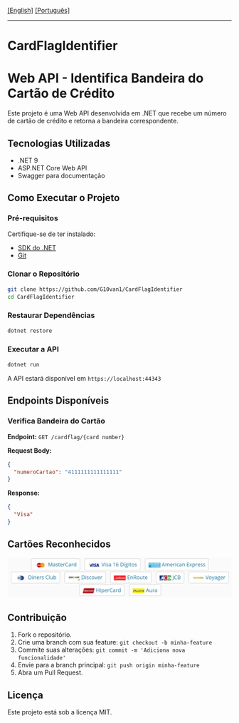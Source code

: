 
[\[English\]](../README.md) [\[Português\]](#CardFlagIdentifier)
_______________________________________________________________________________________________________________________________________
# CardFlagIdentifier
# Web API - Identifica Bandeira do Cartão de Crédito

Este projeto é uma Web API desenvolvida em .NET que recebe um número de cartão de crédito e retorna a bandeira correspondente.

## Tecnologias Utilizadas

- .NET 9 
- ASP.NET Core Web API
- Swagger para documentação

## Como Executar o Projeto

### Pré-requisitos

Certifique-se de ter instalado:

- [SDK do .NET](https://dotnet.microsoft.com/download)
- [Git](https://git-scm.com/)

### Clonar o Repositório

```sh
git clone https://github.com/G10van1/CardFlagIdentifier
cd CardFlagIdentifier
```

### Restaurar Dependências

```sh
dotnet restore
```

### Executar a API

```sh
dotnet run
```

A API estará disponível em `https://localhost:44343`

## Endpoints Disponíveis

### Verifica Bandeira do Cartão

**Endpoint:** `GET /cardflag/{card number}`

**Request Body:**

```json
{
  "numeroCartao": "4111111111111111"
}
```

**Response:**

```json
{
  "Visa"
}
```
## Cartões Reconhecidos


![Cartões](./flags.jpg)

## Contribuição

1. Fork o repositório.
2. Crie uma branch com sua feature: `git checkout -b minha-feature`
3. Commite suas alterações: `git commit -m 'Adiciona nova funcionalidade'`
4. Envie para a branch principal: `git push origin minha-feature`
5. Abra um Pull Request.

## Licença

Este projeto está sob a licença MIT.

